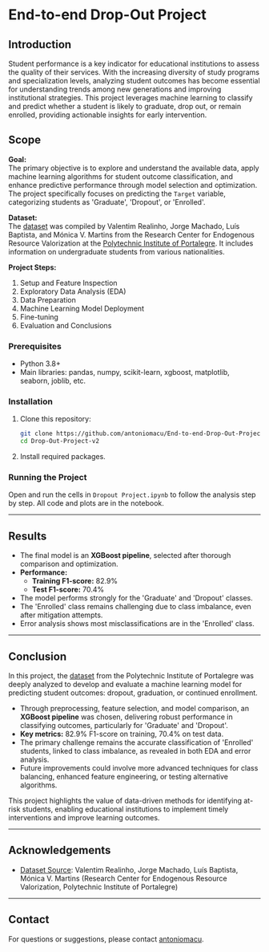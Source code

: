# End-to-end Drop-Out Project

## Introduction

Student performance is a key indicator for educational institutions to assess the quality of their services. With the increasing diversity of study programs and specialization levels, analyzing student outcomes has become essential for understanding trends among new generations and improving institutional strategies. This project leverages machine learning to classify and predict whether a student is likely to graduate, drop out, or remain enrolled, providing actionable insights for early intervention.

## Scope

**Goal:**  
The primary objective is to explore and understand the available data, apply machine learning algorithms for student outcome classification, and enhance predictive performance through model selection and optimization. The project specifically focuses on predicting the `Target` variable, categorizing students as 'Graduate', 'Dropout', or 'Enrolled'.

**Dataset:**  
The [dataset](https://www.mdpi.com/2306-5729/7/11/146) was compiled by Valentim Realinho, Jorge Machado, Luís Baptista, and Mónica V. Martins from the Research Center for Endogenous Resource Valorization at the [Polytechnic Institute of Portalegre](https://www.ipportalegre.pt/pt/). It includes information on undergraduate students from various nationalities.

**Project Steps:**
1. Setup and Feature Inspection
2. Exploratory Data Analysis (EDA)
3. Data Preparation
4. Machine Learning Model Deployment
5. Fine-tuning
6. Evaluation and Conclusions

### Prerequisites

- Python 3.8+
- Main libraries: pandas, numpy, scikit-learn, xgboost, matplotlib, seaborn, joblib, etc.

### Installation

1. Clone this repository:
   ```bash
   git clone https://github.com/antoniomacu/End-to-end-Drop-Out-Project.git
   cd Drop-Out-Project-v2
   ```

2. Install required packages.

### Running the Project

Open and run the cells in `Dropout Project.ipynb` to follow the analysis step by step. All code and plots are in the notebook.

---

## Results

- The final model is an **XGBoost pipeline**, selected after thorough comparison and optimization.
- **Performance:**
  - **Training F1-score:** 82.9%
  - **Test F1-score:** 70.4%
- The model performs strongly for the 'Graduate' and 'Dropout' classes.
- The 'Enrolled' class remains challenging due to class imbalance, even after mitigation attempts.
- Error analysis shows most misclassifications are in the 'Enrolled' class.

---

## Conclusion

In this project, the [dataset](https://www.mdpi.com/2306-5729/7/11/146) from the Polytechnic Institute of Portalegre was deeply analyzed to develop and evaluate a machine learning model for predicting student outcomes: dropout, graduation, or continued enrollment.

- Through preprocessing, feature selection, and model comparison, an **XGBoost pipeline** was chosen, delivering robust performance in classifying outcomes, particularly for 'Graduate' and 'Dropout'.
- **Key metrics:** 82.9% F1-score on training, 70.4% on test data.
- The primary challenge remains the accurate classification of 'Enrolled' students, linked to class imbalance, as revealed in both EDA and error analysis.
- Future improvements could involve more advanced techniques for class balancing, enhanced feature engineering, or testing alternative algorithms.

This project highlights the value of data-driven methods for identifying at-risk students, enabling educational institutions to implement timely interventions and improve learning outcomes.

---

## Acknowledgements

- [Dataset Source](https://www.mdpi.com/2306-5729/7/11/146): Valentim Realinho, Jorge Machado, Luís Baptista, Mónica V. Martins (Research Center for Endogenous Resource Valorization, Polytechnic Institute of Portalegre)

---
## Contact

For questions or suggestions, please contact [antoniomacu](https://github.com/antoniomacu).
